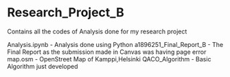 # Research_Project_B
Contains all the codes of Analysis done for my research project

Analysis.ipynb - Analysis done using Python
a1896251_Final_Report_B - The Final Report as the submission made in Canvas was having page error
map.osm - OpenStreet Map of Kamppi,Helsinki
QACO_Algorithm - Basic Algorithm just developed
